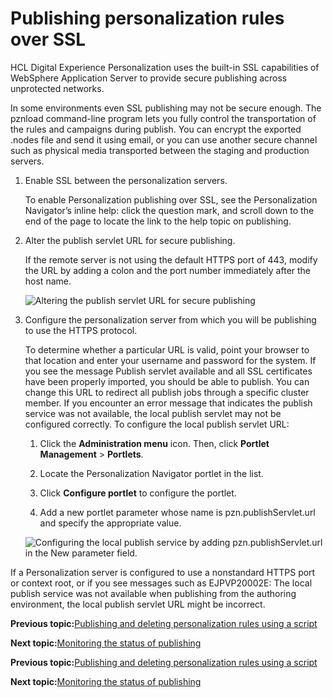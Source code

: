 # Publishing personalization rules over SSL

HCL Digital Experience Personalization uses the built-in SSL capabilities of WebSphere Application Server to provide secure publishing across unprotected networks.

In some environments even SSL publishing may not be secure enough. The pznload command-line program lets you fully control the transportation of the rules and campaigns during publish. You can encrypt the exported .nodes file and send it using email, or you can use another secure channel such as physical media transported between the staging and production servers.

1.  Enable SSL between the personalization servers.

    To enable Personalization publishing over SSL, see the Personalization Navigator’s inline help: click the question mark, and scroll down to the end of the page to locate the link to the help topic on publishing.

2.  Alter the publish servlet URL for secure publishing.

    If the remote server is not using the default HTTPS port of 443, modify the URL by adding a colon and the port number immediately after the host name.

    ![Altering the publish servlet URL for secure publishing](../images/pzn_screen_publish_servlet.jpg "Altering the publish servlet URL for
    secure publishing by adding a colon and the port number after the
    host name for remote servers not using the default HTTPs port of 443.")

3.  Configure the personalization server from which you will be publishing to use the HTTPS protocol.

    To determine whether a particular URL is valid, point your browser to that location and enter your username and password for the system. If you see the message Publish servlet available and all SSL certificates have been properly imported, you should be able to publish. You can change this URL to redirect all publish jobs through a specific cluster member. If you encounter an error message that indicates the publish service was not available, the local publish servlet may not be configured correctly. To configure the local publish servlet URL:

    1.  Click the **Administration menu** icon. Then, click **Portlet Management** \> **Portlets**.

    2.  Locate the Personalization Navigator portlet in the list.

    3.  Click **Configure portlet** to configure the portlet.

    4.  Add a new portlet parameter whose name is pzn.publishServlet.url and specify the appropriate value.

    ![Configuring the local publish service by adding pzn.publishServlet.url in the New parameter field.](../images/pzn_screen_local_pub.jpg "Configuring the local publish service")


If a Personalization server is configured to use a nonstandard HTTPS port or context root, or if you see messages such as EJPVP20002E: The local publish service was not available when publishing from the authoring environment, the local publish servlet URL might be incorrect.


**Previous topic:**[Publishing and deleting personalization rules using a script](../pzn/pzn_publish_script.md)

**Next topic:**[Monitoring the status of publishing](../pzn/pzn_publish_status.md)


**Previous topic:**[Publishing and deleting personalization rules using a script](../pzn/pzn_publish_script.md)

**Next topic:**[Monitoring the status of publishing](../pzn/pzn_publish_status.md)

